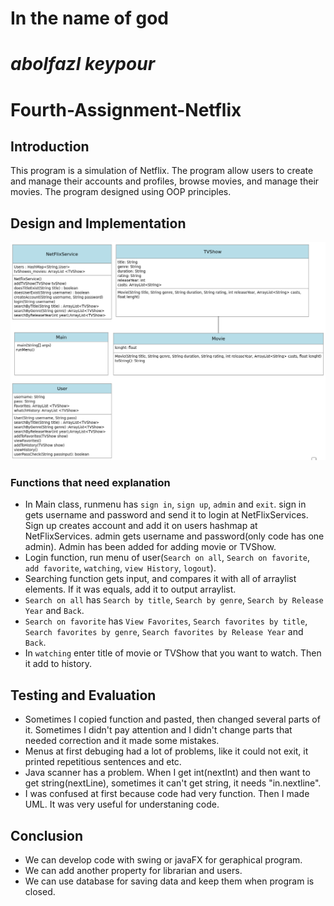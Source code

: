 # **In the name of god**
# *abolfazl keypour*
# Fourth-Assignment-Netflix

## Introduction
This program is a simulation of Netflix. The program allow users to create and manage their accounts and profiles, browse movies, and manage their movies. The program designed using OOP principles.
## Design and Implementation
![](pic.png)
### Functions that need explanation
- In Main class, runmenu has `sign in`, `sign up`, `admin` and `exit`. sign in gets username and password and send it to login at NetFlixServices. Sign up creates account and add it on users hashmap at NetFlixServices. admin gets username and password(only code has one admin). Admin has been added for adding movie or TVShow.
- Login function, run menu of user(`Search on all`, `Search on favorite`, `add favorite`, `watching`, `view History`, `logout`).
- Searching function gets input, and compares it with all of arraylist elements. If it was equals, add it to output arraylist.
- `Search on all` has `Search by title`, `Search by genre`, `Search by Release Year` and `Back`.
- `Search on favorite` has `View Favorites`, `Search favorites by title`, `Search favorites by genre`, `Search favorites by Release Year` and `Back`.
- In `watching` enter title of movie or TVShow that you want to watch. Then it add to history.
## Testing and Evaluation
- Sometimes I copied function and pasted, then changed several parts of it. Sometimes I didn't pay attention and I didn't change parts that needed correction and it made some mistakes.
- Menus at first debuging had a lot of problems, like it could not exit, it printed repetitious sentences and etc.
- Java scanner has a problem. When I get int(nextInt) and then want to get string(nextLine), sometimes it can't get string, it needs "in.nextline".
- I was confused at first because code had very function. Then I made UML. It was very useful for understaning code.
## Conclusion
- We can develop code with swing or javaFX for geraphical program.
- We can add another property for librarian and users.
- We can use database for saving data and keep them when program is closed.